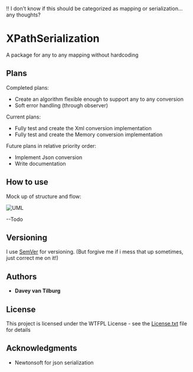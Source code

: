 !! I don't know if this should be categorized as mapping or serialization... any thoughts?

# XPathSerialization

A package for any to any mapping without hardcoding

## Plans

Completed plans:
 - Create an algorithm flexible enough to support any to any conversion
 - Soft error handling (through observer)

Current plans:
 - Fully test and create the Xml conversion implementation
 - Fully test and create the Memory conversion implementation

Future plans in relative priority order:
 - Implement Json conversion
 - Write documentation

## How to use

Mock up of structure and flow:

![UML](https://raw.githubusercontent.com/DaveyvanTilburg/AdaptableMapper/branch/master/mapping.jpg)

--Todo

## Versioning

I use [SemVer](http://semver.org/) for versioning. (But forgive me if i mess that up sometimes, just correct me on it!)

## Authors

* **Davey van Tilburg**

## License

This project is licensed under the WTFPL License - see the [License.txt](XPathSerialization/License.txt) file for details

## Acknowledgments

* Newtonsoft for json serialization
